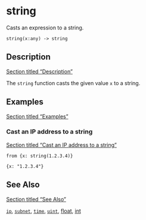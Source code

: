 # string

Casts an expression to a string.

```tql
string(x:any) -> string
```

## Description

[Section titled “Description”](#description)

The `string` function casts the given value `x` to a string.

## Examples

[Section titled “Examples”](#examples)

### Cast an IP address to a string

[Section titled “Cast an IP address to a string”](#cast-an-ip-address-to-a-string)

```tql
from {x: string(1.2.3.4)}
```

```tql
{x: "1.2.3.4"}
```

## See Also

[Section titled “See Also”](#see-also)

[`ip`](/reference/functions/ip), [`subnet`](/reference/functions/subnet), [`time`](/reference/functions/time), [`uint`](/reference/functions/uint), [float](/reference/functions/float), [int](/reference/functions/int)